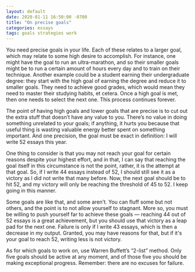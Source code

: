 ```yaml
---
layout: default
date: 2020-01-11 16:50:00 -0700
title: "On precise goals"
categories: essays
tags: goals strategies work
---
```


You need precise goals in your life. Each of these relates to a larger goal, which may relate to some high desire to accomplish. For instance, one might have the goal to run an ultra-marathon, and so their smaller goals might be to run a certain amount of hours every day and to train on their technique. Another example could be a student earning their undergraduate degree: they start with the high goal of earning the degree and reduce it to smaller goals. They need to achieve good grades, which would mean they need to master their studying habits, et cetera. Once a high goal is met, then one needs to select the next one. This process continues forever.

The point of having high goals and lower goals that are precise is to cut out the extra stuff that doesn’t have any value to you. There’s no value in doing something unrelated to your goals; if anything, it hurts you because that useful thing is wasting valuable energy better spent on something important. And one precision, the goal must be exact in definition: I will write 52 essays this year.

One thing to consider is that you may not reach your goal for certain reasons despite your highest effort, and in that, I can say that reaching the goal itself in this circumstance is not the point, rather, it is the attempt at that goal. So, if I write 44 essays instead of 52, I should still see it as a victory as I did not write that many before. Now, the next goal should be to hit 52, and my victory will only be reaching the threshold of 45 to 52. I keep going in this manner.

Some goals are like that, and some aren’t. You can fluff some but not others, and the point is to not allow yourself to stagnant. More so, you must be willing to push yourself far to achieve these goals — reaching 44 out of 52 essays is a great achievement, but you should use that victory as a leap pad for the next one. Failure is only if I write 43 essays, which is then a decrease in my output. Granted, you may have reasons for that, but if it's your goal to reach 52, writing less is not victory.

As for which goals to work on, use Warren Buffett’s “2-list” method. Only five goals should be active at any moment, and of those five you should be making exceptional progress. Remember: there are no excuses for failure.
